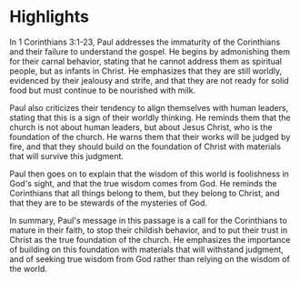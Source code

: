 # Highlights

In 1 Corinthians 3:1-23, Paul addresses the immaturity of the Corinthians and their failure to understand the gospel. He begins by admonishing them for their carnal behavior, stating that he cannot address them as spiritual people, but as infants in Christ. He emphasizes that they are still worldly, evidenced by their jealousy and strife, and that they are not ready for solid food but must continue to be nourished with milk.

Paul also criticizes their tendency to align themselves with human leaders, stating that this is a sign of their worldly thinking. He reminds them that the church is not about human leaders, but about Jesus Christ, who is the foundation of the church. He warns them that their works will be judged by fire, and that they should build on the foundation of Christ with materials that will survive this judgment.

Paul then goes on to explain that the wisdom of this world is foolishness in God's sight, and that the true wisdom comes from God. He reminds the Corinthians that all things belong to them, but they belong to Christ, and that they are to be stewards of the mysteries of God.

In summary, Paul's message in this passage is a call for the Corinthians to mature in their faith, to stop their childish behavior, and to put their trust in Christ as the true foundation of the church. He emphasizes the importance of building on this foundation with materials that will withstand judgment, and of seeking true wisdom from God rather than relying on the wisdom of the world.

